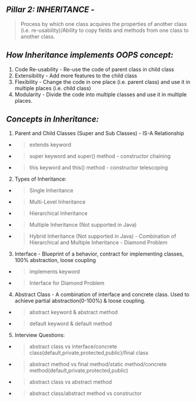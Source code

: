 *Pillar 2: INHERITANCE -*
-
>Process by which one class acquires the properties of another class (i.e. re-usability)/Ability to copy fields and methods from one class to another class.

_How Inheritance implements OOPS concept:_
-
1. Code Re-usability - Re-use the code of parent class in child class
2. Extensibility - Add more features to the child class
3. Flexibility - Change the code in one place (i.e. parent class) and use it in multiple places (i.e. child class)
4. Modularity - Divide the code into multiple classes and use it in multiple places.

_Concepts in Inheritance:_
-
1. Parent and Child Classes (Super and Sub Classes) - IS-A Relationship
- > extends keyword 
- > super keyword and super() method - constructor chaining
- > this keyword and this() method - constructor telescoping
2. Types of Inheritance:
- > Single Inheritance
- > Multi-Level Inheritance
- > Hierarchical Inheritance
- > Multiple Inheritance (Not supported in Java)
- > Hybrid Inheritance (Not supported in Java) - Combination of Hierarchical and Multiple Inheritance - Diamond Problem
3. Interface - Blueprint of a behavior, contract for implementing classes, 100% abstraction, loose coupling
- > implements keyword
- > Interface for Diamond Problem
4. Abstract Class - A combination of interface and concrete class. Used to achieve partial abstraction(0-100%) & loose coupling.
- > abstract keyword & abstract method
- > default keyword & default method   
5. Interview Questions:    
- > abstract class vs interface/concrete class(default,private,protected,public)/final class
- > abstract method vs final method/static method/concrete method(default,private,protected,public)
- > abstract class vs abstract method
- > abstract class/abstract method vs constructor